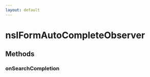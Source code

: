 ```yaml
---
layout: default
---
```


# nsIFormAutoCompleteObserver #

## Methods ##

### onSearchCompletion ###
